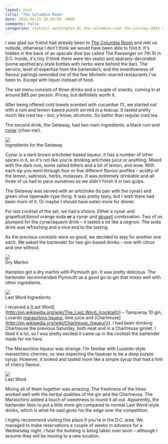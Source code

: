 ```yaml
---
layout: post
title: "The Columbia Room"
date: 2014-04-25 14:29:59 -0400
comments: false
categories: cocktail washington-dc the-columbia-room the-journey-2014 usa
---
```



I was glad our friend had already been to [The Columbia Room](http://columbiaroomdc.com/) and met us outside, otherwise I don't think we would have been able to find it. It's hidden in the back of an upscale dive bar called The Passenger on 7th St in D.C. Inside, it's tiny (I think there were ten seats) and sparsely-decorated (some apothecary-style bottles with herbs were behind the bar). The service, level of expertise from the bartenders, and the inventiveness of flavour pairings reminded me of the few Michelin-starred restaurants I've been to. Except with liquor instead of food.

The set menu consists of three drinks and a couple of snacks, coming in at around $65 per person. Pricey, but definitely worth it.

<!-- more -->

After being offered cold towels scented with cucumber (!), we started out with a rum and lemon-based punch served in a teacup. It tasted pretty much like iced tea – but, y'know, alcoholic. So better than regular iced tea.

The second drink, the Getaway, had two main ingredients: a black rum and [cynar](http://en.wikipedia.org/wiki/Cynar) (*chee*-nar). 

<div class="img">
  <img src="/images/the-journey/dc/getaway-ingredients.jpg">
  <div class="alt">Ingredients for the Getaway</div>
</div>

Cynar is a dark brown artichoke-based liqueur. It has a number of other spices in it, so it's not like you're drinking artichoke juice or anything. Mixed with the dark rum, some salted bitters and a bit of lemon, and wow. With each sip you went through four or five different flavour profiles – acidity of the lemon, saltiness, herbs, molasses. It was extremely drinkable and all three of us had to pace ourselves so we didn't finish it in two gulps.

The Getaway was served with an artichoke (to pair with the cynar) and green olive tapenade-type thing. It was pretty tasty, but I wish there had been more of it. Or maybe I should have eaten more for dinner.

For last cocktail of the set, we had a choice. Either a cynar and grapefruit/blood orange soda **or** a cynar and [akvavit](http://en.wikipedia.org/wiki/Akvavit) combination. Two of us plumped for the cynar/aquavit drink – it tasted a lot like a negroni. The soda drink was refreshing and a nice end to the tasting.

As the previous cocktails were so good, we decided to stay for another one each. We asked the bartender for two gin-based drinks – one with citrus and one without.

<div class="img">
  <img src="/images/the-journey/dc/dry-martini.jpg">
  <div class="alt">Dry Martini</div>
</div>

Hampton got a dry martini with Plymouth gin. It was pretty delicious. The bartender recommended Plymouth as a good go-to gin that mixes well with other ingredients.

<div class="img">
  <img src="/images/the-journey/dc/last-word-ingredients.jpg">
  <div class="alt">Last Word Ingredients</div>
</div>

I received a [Last Word](http://en.wikipedia.org/wiki/The_Last_Word_(cocktail\)) – Tanqueray 10 gin, Luxardo [maraschino liqueur](http://en.wikipedia.org/wiki/Maraschino), lime juice and [Chartreuse](http://en.wikipedia.org/wiki/Chartreuse_(liqueur\)). I had been drinking Chartreuse the previous Saturday, both neat and in a Chartreuse gimlet. I liked it a lot, so I was pretty excited it came up in the cocktail the bartender made for me here.

The Maraschino liqueur was strange. I'm familiar with Luxardo-style maraschino cherries, so was expecting the liqueuer to be a deep purple syrup. However, it looked and tasted more like a simple syrup that had a hint of cherry flavour.

<div class="img">
  <img src="/images/the-journey/dc/last-word-cocktail.jpg">
  <div class="alt">Last Word</div>
</div>

Mixing all of them together was amazing. The freshness of the limes worked well with the herbal qualities of the gin and the Chartreuse. The Maraschino added a touch of sweetness to round it all out. Apparently, the bartender likes to put a little more gin compared to normal Last Word-style drinks, which is what he said gives his the edge over the competition.

I highly recommend visiting this place if you're in the D.C. area. We managed to make reservations a couple of weeks in advance for a Wednesday night. I hear the building is being taken over soon – although I assume they will be moving to a new location.